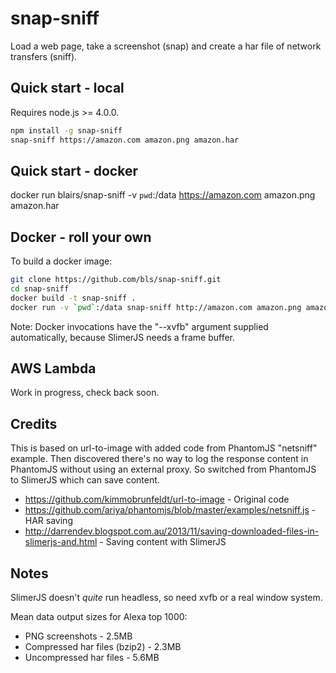 # snap-sniff

Load a web page, take a screenshot (snap) and create a har file of network transfers (sniff).

## Quick start - local 

Requires node.js >= 4.0.0.

```sh
npm install -g snap-sniff
snap-sniff https://amazon.com amazon.png amazon.har
```

## Quick start - docker

docker run blairs/snap-sniff -v `pwd`:/data https://amazon.com amazon.png amazon.har

## Docker - roll your own

To build a docker image:

```sh
git clone https://github.com/bls/snap-sniff.git
cd snap-sniff
docker build -t snap-sniff .
docker run -v `pwd`:/data snap-sniff http://amazon.com amazon.png amazon.har
```

Note: Docker invocations have the "--xvfb" argument supplied automatically, because SlimerJS needs
a frame buffer.

## AWS Lambda

Work in progress, check back soon.

## Credits

This is based on url-to-image with added code from PhantomJS "netsniff" example. Then discovered 
there's no way to log the response content in PhantomJS without using an external proxy.  So switched 
from PhantomJS to SlimerJS which can save content.

* https://github.com/kimmobrunfeldt/url-to-image - Original code
* https://github.com/ariya/phantomjs/blob/master/examples/netsniff.js - HAR saving
* http://darrendev.blogspot.com.au/2013/11/saving-downloaded-files-in-slimerjs-and.html - Saving content with SlimerJS

## Notes

SlimerJS doesn't *quite* run headless, so need xvfb or a real window system.

Mean data output sizes for Alexa top 1000:

* PNG screenshots - 2.5MB
* Compressed har files (bzip2) - 2.3MB
* Uncompressed har files - 5.6MB

